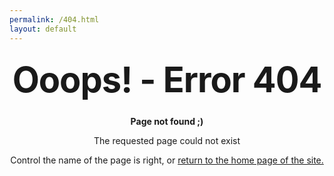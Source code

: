 ```yaml
---
permalink: /404.html
layout: default
---
```


<style type="text/css" media="screen">
  .container {
    margin: 10px auto;
    max-width: 600px;
    text-align: center;
  }
  h1 {
    margin: 30px 0;
    font-size: 4em;
    line-height: 1;
    letter-spacing: -1px;
  }
</style>

<div class="container">
  <h1>Ooops! - Error 404</h1>

  <p><strong>Page not found ;)</strong></p>
  <p>The requested page could not exist</p>
  <p>Control the name of the page is right, or <a href="https://brodieadnan.github.io/adnanlatifgazi">return to the home page of the site.</a></p>
</div>
